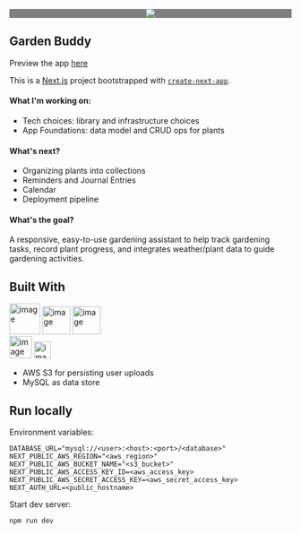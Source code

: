 
<p align="center" style="background-color:gray">
  <img src="https://github.com/tiffanytangt/garden-buddy/assets/12769383/797e985d-442d-491c-a5d2-0f7a52c715dc">
</p>

## Garden Buddy

Preview the app [here](https://garden-buddy.vercel.app)

This is a [Next.js](https://nextjs.org/) project bootstrapped with [`create-next-app`](https://github.com/vercel/next.js/tree/canary/packages/create-next-app).

#### What I'm working on:
- Tech choices: library and infrastructure choices
- App Foundations: data model and CRUD ops for plants
  
#### What's next?
- Organizing plants into collections
- Reminders and Journal Entries
- Calendar
- Deployment pipeline

#### What's the goal?
A responsive, easy-to-use gardening assistant to help track gardening tasks, record plant progress, and integrates weather/plant data to guide gardening activities.

## Built With
<img height="55" alt="image" src="https://github.com/tiffanytangt/garden-buddy/assets/12769383/1f60741d-dcb2-494f-9c72-ac65bb12c379">
<img height="50" alt="image" src="https://github.com/tiffanytangt/garden-buddy/assets/12769383/95773d85-7a74-49a1-9a43-feccad1893be">
<img height="50" alt="image" src="https://github.com/tiffanytangt/garden-buddy/assets/12769383/a46cab59-731e-4d65-878b-2f7e53a0afe6">
<br>
<img height="40" alt="image" src="https://github.com/tiffanytangt/garden-buddy/assets/12769383/c41650ad-15a8-41af-b743-217655bcbcd9">
<img height="30" alt="image" src="https://github.com/tiffanytangt/garden-buddy/assets/12769383/8546feaa-7b40-4800-9bdf-5f05849970ae">

- AWS S3 for persisting user uploads
- MySQL as data store

## Run locally
Environment variables:
```
DATABASE_URL="mysql://<user>:<host>:<port>/<database>"
NEXT_PUBLIC_AWS_REGION="<aws_region>"
NEXT_PUBLIC_AWS_BUCKET_NAME="<s3_bucket>"
NEXT_PUBLIC_AWS_ACCESS_KEY_ID=<aws_access_key>
NEXT_PUBLIC_AWS_SECRET_ACCESS_KEY=<aws_secret_access_key>
NEXT_AUTH_URL=<public_hostname>
```

Start dev server:
```bash
npm run dev
```


